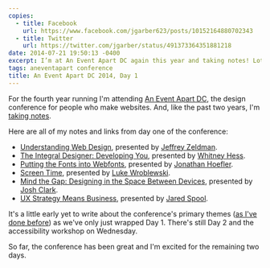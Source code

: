 ```yaml
---
copies:
  - title: Facebook
    url: https://www.facebook.com/jgarber623/posts/10152164880702343
  - title: Twitter
    url: https://twitter.com/jgarber/status/491373364351881218
date: 2014-07-21 19:50:13 -0400
excerpt: I’m at An Event Apart DC again this year and taking notes! Lots of notes.
tags: aneventapart conference
title: An Event Apart DC 2014, Day 1
---
```


For the fourth year running I'm attending [An Event Apart DC](http://aneventapart.com/event/washington-dc-2014), the design conference for people who make websites. And, like the past two years, I'm [taking notes](http://sketchnotes.sixtwothree.org/).

Here are all of my notes and links from day one of the conference:

- [Understanding Web Design](http://sketchnotes.sixtwothree.org/aneventapartdc/understanding-web-design/), presented by [Jeffrey Zeldman](http://www.zeldman.com/).
- [The Integral Designer: Developing You](http://sketchnotes.sixtwothree.org/aneventapartdc/the-integral-designer-developing-you/), presented by [Whitney Hess](http://whitneyhess.com/).
- [Putting the Fonts into Webfonts](http://sketchnotes.sixtwothree.org/aneventapartdc/putting-the-fonts-into-webfonts/), presented by [Jonathan Hoefler](http://www.typography.com/).
- [Screen Time](http://sketchnotes.sixtwothree.org/aneventapartdc/screen-time/), presented by [Luke Wroblewski](http://lukew.com/).
- [Mind the Gap: Designing in the Space Between Devices](http://sketchnotes.sixtwothree.org/aneventapartdc/mind-the-gap-designing-in-the-space-between-devices/), presented by [Josh Clark](http://globalmoxie.com/).
- [UX Strategy Means Business](http://sketchnotes.sixtwothree.org/aneventapartdc/ux-strategy-means-business/), presented by [Jared Spool](http://www.uie.com/).

It's a little early yet to write about the conference's primary themes ([as I've done before](/blog/reflections-on-an-event-apart-dc-2013)) as we've only just wrapped Day 1. There's still Day 2 and the accessibility workshop on Wednesday.

So far, the conference has been great and I'm excited for the remaining two days.